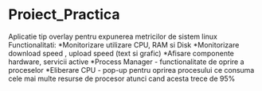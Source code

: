 # Proiect_Practica
Aplicatie tip overlay pentru expunerea metricilor de sistem linux
Functionalitati:
*Monitorizare utilizare CPU, RAM si Disk
*Monitorizare download speed , upload speed (text si grafic)
*Afisare componente hardware, servicii active
*Process Manager - functionalitate de oprire a proceselor
*Eliberare CPU - pop-up pentru oprirea procesului ce consuma cele mai multe resurse de procesor atunci cand acesta trece de 95%
